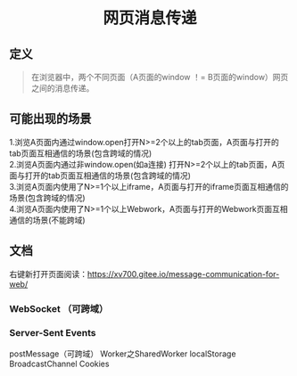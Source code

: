 ﻿
<h1 align="center">网页消息传递</h1>

## 定义
> 在浏览器中，两个不同页面（A页面的window ！= B页面的window）网页之间的消息传递。

## 可能出现的场景

1.浏览A页面内通过window.open打开N>=2个以上的tab页面，A页面与打开的tab页面互相通信的场景(包含跨域的情况)  
2.浏览A页面内通过非window.open(如a连接)  打开N>=2个以上的tab页面，A页面与打开的tab页面互相通信的场景(包含跨域的情况)  
3.浏览A页面内使用了N>=1个以上iframe，A页面与打开的iframe页面互相通信的场景(包含跨域的情况)  
4.浏览A页面内使用了N>=1个以上Webwork，A页面与打开的Webwork页面互相通信的场景(不能跨域)  

## 文档  

右键新打开页面阅读：https://xv700.gitee.io/message-communication-for-web/  

### WebSocket （可跨域）
### Server-Sent Events

postMessage（可跨域）
Worker之SharedWorker
localStorage
BroadcastChannel
Cookies
